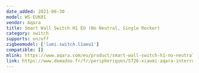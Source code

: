 ```yaml
---
date_added: 2021-06-30
model: WS-EUK01
vendor: Aqara
title: Smart Wall Switch H1 EU (No Neutral, Single Rocker)
category: switch
supports: on/off
zigbeemodel: ['lumi.switch.l1aeu1']
compatible: []
mlink: https://www.aqara.com/eu/product/smart-wall-switch-h1-no-neutral
link: https://www.domadoo.fr/fr/peripheriques/5726-xiaomi-aqara-interrupteur-mural-intelligent-h1-zigbee-30-sans-neutre-6970504214774.html
---
```

